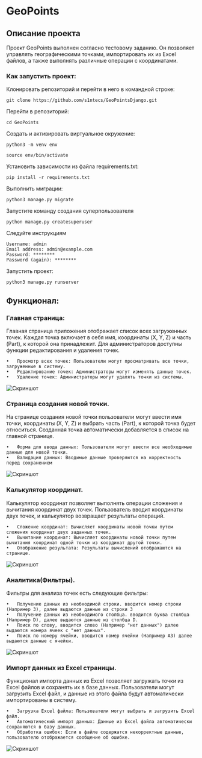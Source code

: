 # GeoPoints
## Описание проекта
Проект GeoPoints выполнен согласно тестовому заданию. Он позволяет управлять географическими точками, импортировать их из Excel файлов, а также выполнять различные операции с координатами.

### Как запустить проект:

Клонировать репозиторий и перейти в него в командной строке:

```
git clone https://github.com/s1ntecs/GeoPointsDjango.git
```
Перейти в репозиторий:
```
cd GeoPoints
```

Cоздать и активировать виртуальное окружение:

```
python3 -m venv env
```

```
source env/bin/activate
```

Установить зависимости из файла requirements.txt:

```
pip install -r requirements.txt
```

Выполнить миграции:

```
python3 manage.py migrate
```

Запустите команду создания суперпользователя
```
python manage.py createsuperuser
```
Следуйте инструкциям
```
Username: admin
Email address: admin@example.com
Password: ********
Password (again): ********
```

Запустить проект:

```
python3 manage.py runserver
```

## Функционал:
### Главная страница:

Главная страница приложения отображает список всех загруженных точек. Каждая точка включает в себя имя, координаты (X, Y, Z) и часть (Part), к которой она принадлежит. Для администраторов доступны функции редактирования и удаления точек.

	•	Просмотр всех точек: Пользователи могут просматривать все точки, загруженные в систему.
	•	Редактирование точек: Администраторы могут изменять данные точек.
	•	Удаление точек: Администраторы могут удалять точки из системы.
![Скриншот](docs/4.png)

### Страница создания новой точки.

На странице создания новой точки пользователи могут ввести имя точки, координаты (X, Y, Z) и выбрать часть (Part), к которой точка будет относиться. Созданная точка автоматически добавляется в список на главной странице.

	•	Форма для ввода данных: Пользователи могут ввести все необходимые данные для новой точки.
	•	Валидация данных: Вводимые данные проверяются на корректность перед сохранением
![Скриншот](docs/3.png)

### Калькулятор координат.

Калькулятор координат позволяет выполнять операции сложения и вычитания координат двух точек. Пользователь вводит координаты двух точек, и калькулятор возвращает результаты операций.

	•	Сложение координат: Вычисляет координаты новой точки путем сложения координат двух заданных точек.
	•	Вычитание координат: Вычисляет координаты новой точки путем вычитания координат одной точки из координат другой точки.
	•	Отображение результата: Результаты вычислений отображаются на странице.
![Скриншот](docs/2.png)

### Аналитика(Фильтры).

Фильтры для анализа точек есть следующие фильтры:

	•	Получение данных из необходимой строки. вводится номер строки (Например 3), далее выдаются данные из строки 3
	•	Получение данных из необходимого столбца. вводится буква столбца (Например D), далее выдаются данные из столбца D.
	•	Поиск по слову, вводится слово (Например "нет данных") далее выдаются номера ячеек с "нет данных".
	•	Поиск по номеру ячейки, вводится номер ячейки (Например А3) далее выдаются данные с ячейки.

![Скриншот](docs/5.png)

### Импорт данных из Excel страницы.

Функционал импорта данных из Excel позволяет загружать точки из Excel файлов и сохранять их в базе данных. Пользователи могут загрузить Excel файл, и данные из этого файла будут автоматически импортированы в систему.

	•	Загрузка Excel файла: Пользователи могут выбрать и загрузить Excel файл.
	•	Автоматический импорт данных: Данные из Excel файла автоматически сохраняются в базу данных.
	•	Обработка ошибок: Если в файле содержатся некорректные данные, пользователю отображается сообщение об ошибке.
![Скриншот](docs/1.png)